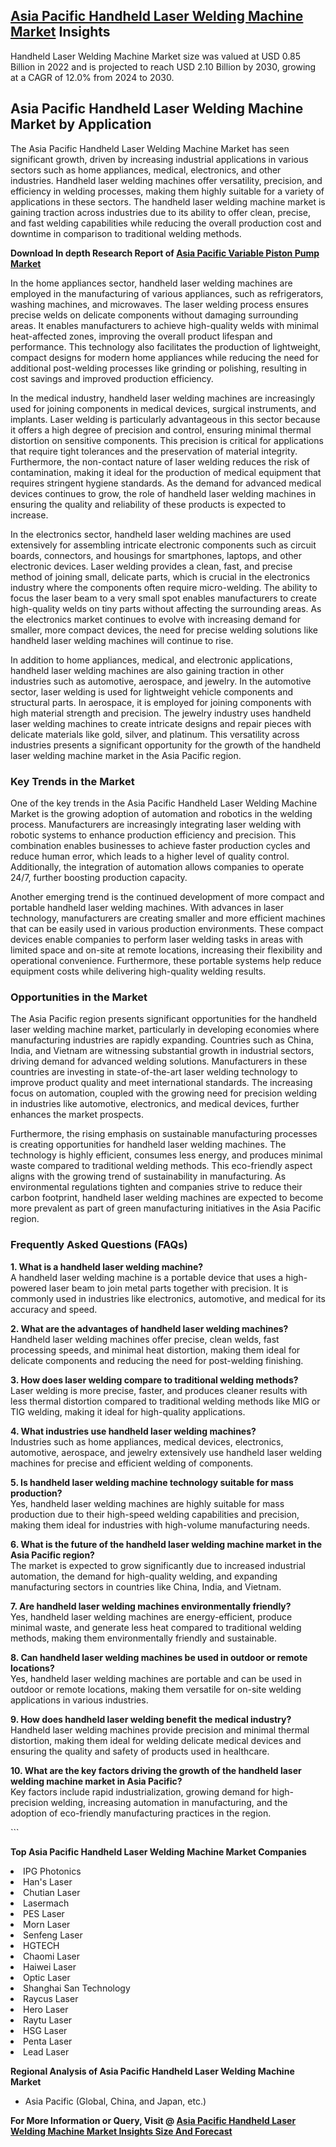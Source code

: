 <h2><a href="https://www.verifiedmarketreports.com/download-sample/?rid=527550&amp;utm_source=Github-Feb&amp;utm_medium=225" target="_blank">Asia Pacific Handheld Laser Welding Machine Market</a> Insights</h2><p>Handheld Laser Welding Machine Market size was valued at USD 0.85 Billion in 2022 and is projected to reach USD 2.10 Billion by 2030, growing at a CAGR of 12.0% from 2024 to 2030.</p><p><h2>Asia Pacific Handheld Laser Welding Machine Market by Application</h2> <p>The Asia Pacific Handheld Laser Welding Machine Market has seen significant growth, driven by increasing industrial applications in various sectors such as home appliances, medical, electronics, and other industries. Handheld laser welding machines offer versatility, precision, and efficiency in welding processes, making them highly suitable for a variety of applications in these sectors. The handheld laser welding machine market is gaining traction across industries due to its ability to offer clean, precise, and fast welding capabilities while reducing the overall production cost and downtime in comparison to traditional welding methods.</p> <p><p><strong>Download In depth Research Report of <a href="https://www.verifiedmarketreports.com/download-sample/?rid=236118&amp;utm_source=Pulse-Dec&amp;utm_medium=225" target="_blank">Asia Pacific Variable Piston Pump Market</a></strong></p></p> <p>In the home appliances sector, handheld laser welding machines are employed in the manufacturing of various appliances, such as refrigerators, washing machines, and microwaves. The laser welding process ensures precise welds on delicate components without damaging surrounding areas. It enables manufacturers to achieve high-quality welds with minimal heat-affected zones, improving the overall product lifespan and performance. This technology also facilitates the production of lightweight, compact designs for modern home appliances while reducing the need for additional post-welding processes like grinding or polishing, resulting in cost savings and improved production efficiency.</p> <p>In the medical industry, handheld laser welding machines are increasingly used for joining components in medical devices, surgical instruments, and implants. Laser welding is particularly advantageous in this sector because it offers a high degree of precision and control, ensuring minimal thermal distortion on sensitive components. This precision is critical for applications that require tight tolerances and the preservation of material integrity. Furthermore, the non-contact nature of laser welding reduces the risk of contamination, making it ideal for the production of medical equipment that requires stringent hygiene standards. As the demand for advanced medical devices continues to grow, the role of handheld laser welding machines in ensuring the quality and reliability of these products is expected to increase.</p> <p>In the electronics sector, handheld laser welding machines are used extensively for assembling intricate electronic components such as circuit boards, connectors, and housings for smartphones, laptops, and other electronic devices. Laser welding provides a clean, fast, and precise method of joining small, delicate parts, which is crucial in the electronics industry where the components often require micro-welding. The ability to focus the laser beam to a very small spot enables manufacturers to create high-quality welds on tiny parts without affecting the surrounding areas. As the electronics market continues to evolve with increasing demand for smaller, more compact devices, the need for precise welding solutions like handheld laser welding machines will continue to rise.</p> <p>In addition to home appliances, medical, and electronic applications, handheld laser welding machines are also gaining traction in other industries such as automotive, aerospace, and jewelry. In the automotive sector, laser welding is used for lightweight vehicle components and structural parts. In aerospace, it is employed for joining components with high material strength and precision. The jewelry industry uses handheld laser welding machines to create intricate designs and repair pieces with delicate materials like gold, silver, and platinum. This versatility across industries presents a significant opportunity for the growth of the handheld laser welding machine market in the Asia Pacific region.</p> <h3>Key Trends in the Market</h3> <p>One of the key trends in the Asia Pacific Handheld Laser Welding Machine Market is the growing adoption of automation and robotics in the welding process. Manufacturers are increasingly integrating laser welding with robotic systems to enhance production efficiency and precision. This combination enables businesses to achieve faster production cycles and reduce human error, which leads to a higher level of quality control. Additionally, the integration of automation allows companies to operate 24/7, further boosting production capacity.</p> <p>Another emerging trend is the continued development of more compact and portable handheld laser welding machines. With advances in laser technology, manufacturers are creating smaller and more efficient machines that can be easily used in various production environments. These compact devices enable companies to perform laser welding tasks in areas with limited space and on-site at remote locations, increasing their flexibility and operational convenience. Furthermore, these portable systems help reduce equipment costs while delivering high-quality welding results.</p> <h3>Opportunities in the Market</h3> <p>The Asia Pacific region presents significant opportunities for the handheld laser welding machine market, particularly in developing economies where manufacturing industries are rapidly expanding. Countries such as China, India, and Vietnam are witnessing substantial growth in industrial sectors, driving demand for advanced welding solutions. Manufacturers in these countries are investing in state-of-the-art laser welding technology to improve product quality and meet international standards. The increasing focus on automation, coupled with the growing need for precision welding in industries like automotive, electronics, and medical devices, further enhances the market prospects.</p> <p>Furthermore, the rising emphasis on sustainable manufacturing processes is creating opportunities for handheld laser welding machines. The technology is highly efficient, consumes less energy, and produces minimal waste compared to traditional welding methods. This eco-friendly aspect aligns with the growing trend of sustainability in manufacturing. As environmental regulations tighten and companies strive to reduce their carbon footprint, handheld laser welding machines are expected to become more prevalent as part of green manufacturing initiatives in the Asia Pacific region.</p> <h3>Frequently Asked Questions (FAQs)</h3> <p><b>1. What is a handheld laser welding machine?</b><br> A handheld laser welding machine is a portable device that uses a high-powered laser beam to join metal parts together with precision. It is commonly used in industries like electronics, automotive, and medical for its accuracy and speed.</p> <p><b>2. What are the advantages of handheld laser welding machines?</b><br> Handheld laser welding machines offer precise, clean welds, fast processing speeds, and minimal heat distortion, making them ideal for delicate components and reducing the need for post-welding finishing.</p> <p><b>3. How does laser welding compare to traditional welding methods?</b><br> Laser welding is more precise, faster, and produces cleaner results with less thermal distortion compared to traditional welding methods like MIG or TIG welding, making it ideal for high-quality applications.</p> <p><b>4. What industries use handheld laser welding machines?</b><br> Industries such as home appliances, medical devices, electronics, automotive, aerospace, and jewelry extensively use handheld laser welding machines for precise and efficient welding of components.</p> <p><b>5. Is handheld laser welding machine technology suitable for mass production?</b><br> Yes, handheld laser welding machines are highly suitable for mass production due to their high-speed welding capabilities and precision, making them ideal for industries with high-volume manufacturing needs.</p> <p><b>6. What is the future of the handheld laser welding machine market in the Asia Pacific region?</b><br> The market is expected to grow significantly due to increased industrial automation, the demand for high-quality welding, and expanding manufacturing sectors in countries like China, India, and Vietnam.</p> <p><b>7. Are handheld laser welding machines environmentally friendly?</b><br> Yes, handheld laser welding machines are energy-efficient, produce minimal waste, and generate less heat compared to traditional welding methods, making them environmentally friendly and sustainable.</p> <p><b>8. Can handheld laser welding machines be used in outdoor or remote locations?</b><br> Yes, handheld laser welding machines are portable and can be used in outdoor or remote locations, making them versatile for on-site welding applications in various industries.</p> <p><b>9. How does handheld laser welding benefit the medical industry?</b><br> Handheld laser welding machines provide precision and minimal thermal distortion, making them ideal for welding delicate medical devices and ensuring the quality and safety of products used in healthcare.</p> <p><b>10. What are the key factors driving the growth of the handheld laser welding machine market in Asia Pacific?</b><br> Key factors include rapid industrialization, growing demand for high-precision welding, increasing automation in manufacturing, and the adoption of eco-friendly manufacturing practices in the region.</p> ```</p><p><strong>Top Asia Pacific Handheld Laser Welding Machine Market Companies</strong></p><div data-test-id=""><p><li>IPG Photonics</li><li> Han's Laser</li><li> Chutian Laser</li><li> Lasermach</li><li> PES Laser</li><li> Morn Laser</li><li> Senfeng Laser</li><li> HGTECH</li><li> Chaomi Laser</li><li> Haiwei Laser</li><li> Optic Laser</li><li> Shanghai San Technology</li><li> Raycus Laser</li><li> Hero Laser</li><li> Raytu Laser</li><li> HSG Laser</li><li> Penta Laser</li><li> Lead Laser</li></p><div><strong>Regional Analysis of&nbsp;Asia Pacific Handheld Laser Welding Machine Market</strong></div><ul><li dir="ltr"><p dir="ltr">Asia Pacific (Global, China, and Japan, etc.)</p></li></ul><p><strong>For More Information or Query, Visit @&nbsp;</strong><strong><a href="https://www.verifiedmarketreports.com/product/handheld-laser-welding-machine-market/?utm_source=Github-Feb&amp;utm_medium=225" target="_blank">Asia Pacific Handheld Laser Welding Machine Market Insights Size And Forecast</a></strong></p></div><h2>&nbsp;</h2><div data-test-id="">&nbsp;</div>

